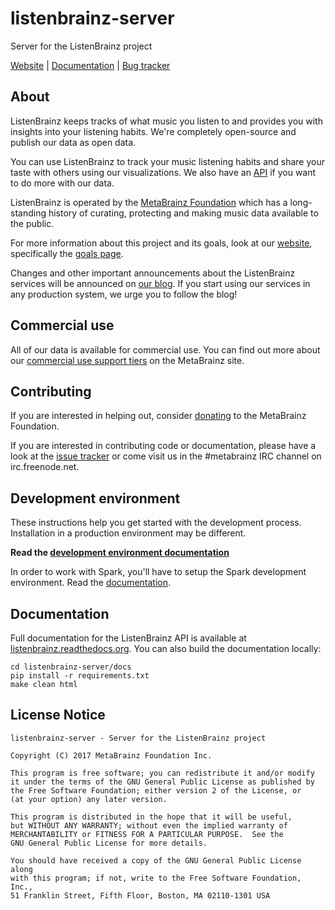 # listenbrainz-server

Server for the ListenBrainz project

[Website](https://listenbrainz.org) |
[Documentation](https://listenbrainz.readthedocs.io) |
[Bug tracker](https://tickets.metabrainz.org/projects/LB/issues)

## About

ListenBrainz keeps tracks of what music you listen to and
provides you with insights into your listening habits. We're
completely open-source and publish our data as open data.

You can use ListenBrainz to track your music listening habits and
share your taste with others using our visualizations. We also have an
[API](https://listenbrainz.readthedocs.io/en/production/dev/api/)
if you want to do more with our data.

ListenBrainz is operated by the [MetaBrainz Foundation](https://metabrainz.org)
which has a long-standing history of curating, protecting and making music data available to the
public.

For more information about this project and its goals, look at our
[website](https://listenbrainz.org/), specifically the
[goals page](https://listenbrainz.org/goals).

Changes and other important announcements about the ListenBrainz services will be
announced on [our blog](https://blog.metabrainz.org/). If you start using our
services in any production system, we urge you to follow the blog!

## Commercial use

All of our data is available for commercial use. You can find out more about our
[commercial use support tiers](https://metabrainz.org/supporters/account-type) on 
the MetaBrainz site.

## Contributing

If you are interested in helping out, consider
[donating](https://metabrainz.org/donate) to the MetaBrainz Foundation.

If you are interested in contributing code or documentation,
please have a look at the [issue tracker](https://tickets.metabrainz.org/browse/LB)
or come visit us in the #metabrainz IRC channel on irc.freenode.net.

## Development environment

These instructions help you get started with the development process.
Installation in a production environment may be different.

**Read the [development environment
documentation](https://listenbrainz.readthedocs.io/en/production/dev/devel-env.html "Setting up a development environment - ListenBrainz documentation")**

In order to work with Spark, you'll have to setup the Spark development environment.
Read the [documentation](https://listenbrainz.readthedocs.io/en/production/dev/spark-devel-env.html).

## Documentation

Full documentation for the ListenBrainz API is available at
[listenbrainz.readthedocs.org](https://listenbrainz.readthedocs.org). You can
also build the documentation locally:

    cd listenbrainz-server/docs
    pip install -r requirements.txt
    make clean html

## License Notice

```
listenbrainz-server - Server for the ListenBrainz project

Copyright (C) 2017 MetaBrainz Foundation Inc.

This program is free software; you can redistribute it and/or modify
it under the terms of the GNU General Public License as published by
the Free Software Foundation; either version 2 of the License, or
(at your option) any later version.

This program is distributed in the hope that it will be useful,
but WITHOUT ANY WARRANTY; without even the implied warranty of
MERCHANTABILITY or FITNESS FOR A PARTICULAR PURPOSE.  See the
GNU General Public License for more details.

You should have received a copy of the GNU General Public License along
with this program; if not, write to the Free Software Foundation, Inc.,
51 Franklin Street, Fifth Floor, Boston, MA 02110-1301 USA
```
